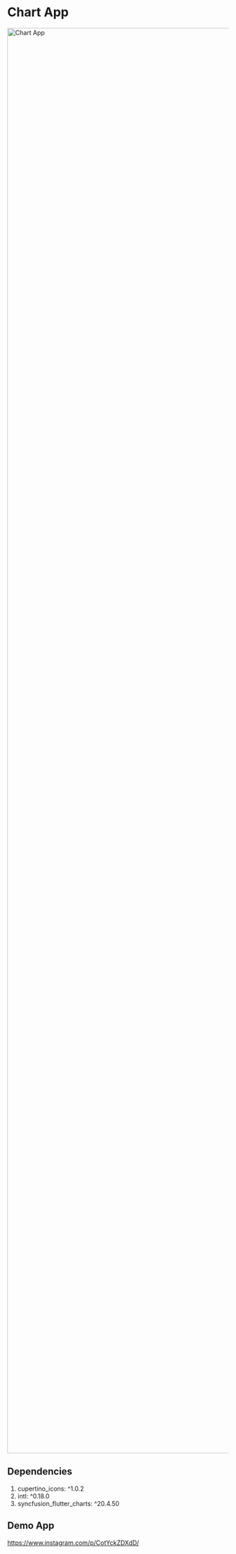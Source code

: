 # Chart App

<img width="3240" alt="Chart App" src="https://user-images.githubusercontent.com/74108522/219283811-0400bd7d-a624-4e57-bb43-b27cb5205fd4.png">

## Dependencies

1. cupertino_icons: ^1.0.2
2. intl: ^0.18.0
3. syncfusion_flutter_charts: ^20.4.50

## Demo App

https://www.instagram.com/p/CotYckZDXdD/
